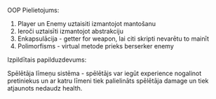 OOP Pielietojums:

1. Player un Enemy uztaisiti izmantojot mantošanu
2. Ieroči uztaisīti izmantojot abstrakciju
3. Enkapsulācija - getter for weapon, lai citi skripti nevarētu to mainīt
4. Polimorfisms - virtual metode prieks berserker enemy

Izpildītais papilduzdevums:

Spēlētāja līmeņu sistēma - spēlētājs var iegūt experience nogalinot pretiniekus un ar katru līmeni tiek palielināts spēlētāja damage un tiek atjaunots nedaudz health.
